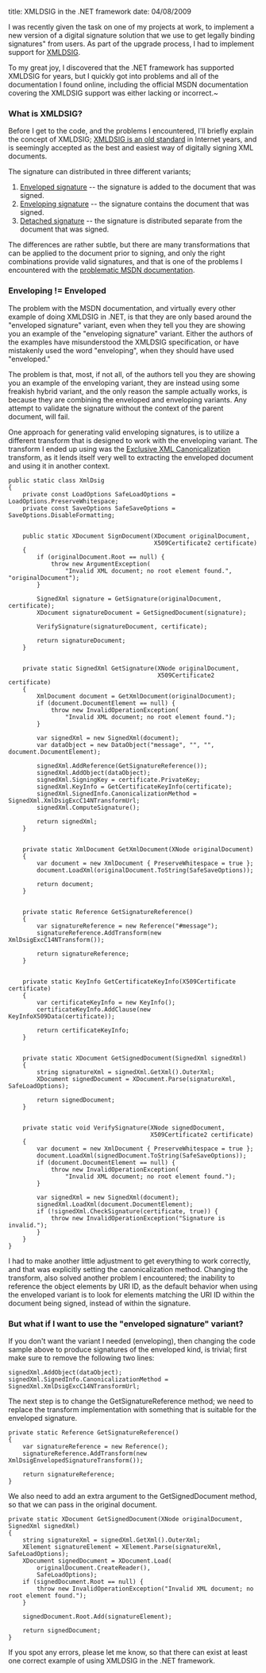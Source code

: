 title: XMLDSIG in the .NET framework
date: 04/08/2009


I was recently given the task on one of my projects at work, to implement a new version of
a digital signature solution that we use to get legally binding signatures" from users.
As part of the upgrade process, I had to implement support for
[XMLDSIG](http://www.w3.org/TR/2008/REC-xmldsig-core-20080610/).

To my great joy, I discovered that the .NET framework has supported XMLDSIG for years, but
I quickly got into problems and all of the documentation I found online, including the
official MSDN documentation covering the XMLDSIG support was either lacking or incorrect.~

### What is XMLDSIG?
Before I get to the code, and the problems I encountered, I'll briefly explain the concept
of XMLDSIG; [XMLDSIG is an old standard](http://www.w3.org/Signature/Drafts/WD-xmldsig-core-20000114/)
in Internet years, and is seemingly accepted as the best and easiest way of digitally
signing XML documents.

The signature can distributed in three different variants;

1. [Enveloped signature](http://www.w3.org/TR/2008/REC-xmldsig-core-20080610/#def-SignatureEnveloped)
   -- the signature is added to the document that was signed.
2. [Enveloping signature](http://www.w3.org/TR/2008/REC-xmldsig-core-20080610/#def-SignatureEnveloping)
   -- the signature contains the document that was signed.
3. [Detached signature](http://www.w3.org/TR/2008/REC-xmldsig-core-20080610/#def-SignatureDetached)
   -- the signature is distributed separate from the document that was signed.

The differences are rather subtle, but there are many transformations that can be applied
to the document prior to signing, and only the right combinations provide valid signatures,
and that is one of the problems I encountered with the
[problematic MSDN documentation](http://msdn.microsoft.com/en-us/library/system.security.cryptography.xml.signedxml.aspx).

### Enveloping != Enveloped
The problem with the MSDN documentation, and virtually every other example of doing
XMLDSIG in .NET, is that they are only based around the "enveloped signature" variant,
even when they tell you they are showing you an example of the "enveloping signature"
variant. Either the authors of the examples have misunderstood the XMLDSIG specification,
or have mistakenly used the word "enveloping", when they should have used "enveloped."

The problem is that, most, if not all, of the authors tell you they are showing you an
example of the enveloping variant, they are instead using some freakish hybrid variant,
and the only reason the sample actually works, is because they are combining the enveloped
and enveloping variants. Any attempt to validate the signature without the context of the
parent document, will fail.

One approach for generating valid enveloping signatures, is to utilize a different
transform that is designed to work with the enveloping variant. The transform I ended up
using was the [Exclusive XML Canonicalization](http://www.w3.org/TR/2002/REC-xml-exc-c14n-20020718/)
transform, as it lends itself very well to extracting the enveloped document and using it
in another context.

    public static class XmlDsig
    {
        private const LoadOptions SafeLoadOptions = LoadOptions.PreserveWhitespace;
        private const SaveOptions SafeSaveOptions = SaveOptions.DisableFormatting;


        public static XDocument SignDocument(XDocument originalDocument,
                                             X509Certificate2 certificate)
        {
            if (originalDocument.Root == null) {
                throw new ArgumentException(
                    "Invalid XML document; no root element found.", "originalDocument");
            }

            SignedXml signature = GetSignature(originalDocument, certificate);
            XDocument signatureDocument = GetSignedDocument(signature);

            VerifySignature(signatureDocument, certificate);

            return signatureDocument;
        }


        private static SignedXml GetSignature(XNode originalDocument,
                                              X509Certificate2 certificate)
        {
            XmlDocument document = GetXmlDocument(originalDocument);
            if (document.DocumentElement == null) {
                throw new InvalidOperationException(
                    "Invalid XML document; no root element found.");
            }

            var signedXml = new SignedXml(document);
            var dataObject = new DataObject("message", "", "", document.DocumentElement);

            signedXml.AddReference(GetSignatureReference());
            signedXml.AddObject(dataObject);
            signedXml.SigningKey = certificate.PrivateKey;
            signedXml.KeyInfo = GetCertificateKeyInfo(certificate);
            signedXml.SignedInfo.CanonicalizationMethod = SignedXml.XmlDsigExcC14NTransformUrl;
            signedXml.ComputeSignature();

            return signedXml;
        }


        private static XmlDocument GetXmlDocument(XNode originalDocument)
        {
            var document = new XmlDocument { PreserveWhitespace = true };
            document.LoadXml(originalDocument.ToString(SafeSaveOptions));

            return document;
        }


        private static Reference GetSignatureReference()
        {
            var signatureReference = new Reference("#message");
            signatureReference.AddTransform(new XmlDsigExcC14NTransform());

            return signatureReference;
        }


        private static KeyInfo GetCertificateKeyInfo(X509Certificate certificate)
        {
            var certificateKeyInfo = new KeyInfo();
            certificateKeyInfo.AddClause(new KeyInfoX509Data(certificate));

            return certificateKeyInfo;
        }


        private static XDocument GetSignedDocument(SignedXml signedXml)
        {
            string signatureXml = signedXml.GetXml().OuterXml;
            XDocument signedDocument = XDocument.Parse(signatureXml, SafeLoadOptions);

            return signedDocument;
        }


        private static void VerifySignature(XNode signedDocument,
                                            X509Certificate2 certificate)
        {
            var document = new XmlDocument { PreserveWhitespace = true };
            document.LoadXml(signedDocument.ToString(SafeSaveOptions));
            if (document.DocumentElement == null) {
                throw new InvalidOperationException(
                    "Invalid XML document; no root element found.");
            }

            var signedXml = new SignedXml(document);
            signedXml.LoadXml(document.DocumentElement);
            if (!signedXml.CheckSignature(certificate, true)) {
                throw new InvalidOperationException("Signature is invalid.");
            }
        }
    }

I had to make another little adjustment to get everything to work correctly, and that was
explicitly setting the canonicalization method. Changing the transform, also solved
another problem I encountered; the inability to reference the object elements by URI ID,
as the default behavior when using the enveloped variant is to look for elements matching
the URI ID within the document being signed, instead of within the signature.

### But what if I want to use the "enveloped signature" variant?
If you don't want the variant I needed (enveloping), then changing the code sample above
to produce signatures of the enveloped kind, is trivial; first make sure to remove the
following two lines:

    signedXml.AddObject(dataObject);
    signedXml.SignedInfo.CanonicalizationMethod = SignedXml.XmlDsigExcC14NTransformUrl;

The next step is to change the GetSignatureReference method; we need to replace the
transform implementation with something that is suitable for the enveloped signature.

    private static Reference GetSignatureReference()
    {
        var signatureReference = new Reference();
        signatureReference.AddTransform(new XmlDsigEnvelopedSignatureTransform());

        return signatureReference;
    }

We also need to add an extra argument to the GetSignedDocument method, so that we can pass
in the original document.

    private static XDocument GetSignedDocument(XNode originalDocument, SignedXml signedXml)
    {
        string signatureXml = signedXml.GetXml().OuterXml;
        XElement signatureElement = XElement.Parse(signatureXml, SafeLoadOptions);
        XDocument signedDocument = XDocument.Load(
            originalDocument.CreateReader(),
            SafeLoadOptions);
        if (signedDocument.Root == null) {
            throw new InvalidOperationException("Invalid XML document; no root element found.");
        }

        signedDocument.Root.Add(signatureElement);

        return signedDocument;
    }

If you spot any errors, please let me know, so that there can exist at least one correct
example of using XMLDSIG in the .NET framework.
